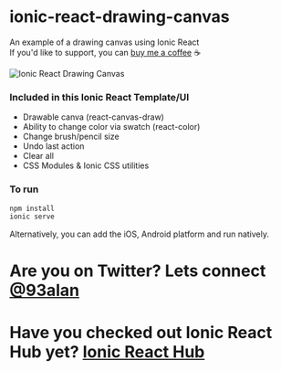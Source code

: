 # ionic-react-drawing-canvas
An example of a drawing canvas using Ionic React
<br />
If you'd like to support, you can <a className="link" href="https://www.buymeacoffee.com/ionicreacthub" target="_blank" rel="noopener">buy me a coffee</a> ☕️

![Ionic React Drawing Canvas](https://repository-images.githubusercontent.com/373901045/47122780-c55b-11eb-9789-fcd3d7d4b77a)

### Included in this Ionic React Template/UI
* Drawable canva (react-canvas-draw)
* Ability to change color via swatch (react-color)
* Change brush/pencil size
* Undo last action
* Clear all
* CSS Modules & Ionic CSS utilities

### To run

```javascript
npm install
ionic serve
```

Alternatively, you can add the iOS, Android platform and run natively.

# Are you on Twitter? Lets connect [@93alan](https://twitter.com/93alan)
# Have you checked out Ionic React Hub yet? [Ionic React Hub](https://ionicreacthub.com)

